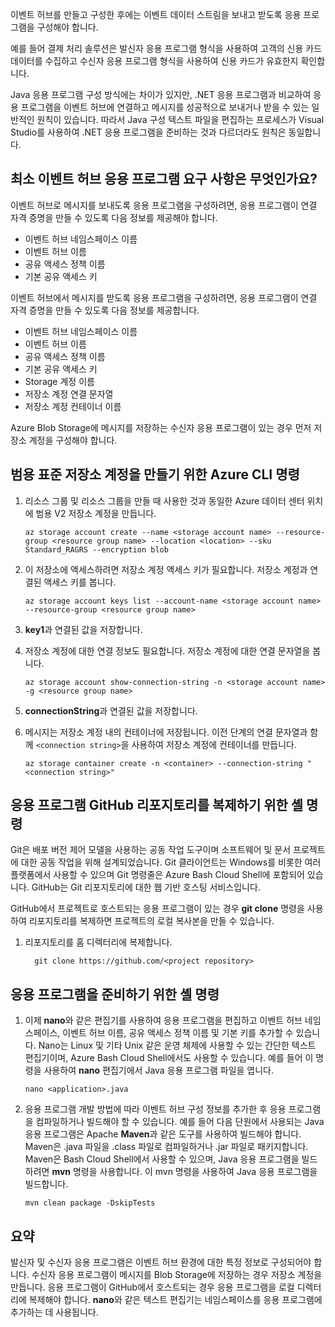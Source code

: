 이벤트 허브를 만들고 구성한 후에는 이벤트 데이터 스트림을 보내고 받도록 응용 프로그램을 구성해야 합니다.

예를 들어 결제 처리 솔루션은 발신자 응용 프로그램 형식을 사용하여 고객의 신용 카드 데이터를 수집하고 수신자 응용 프로그램 형식을 사용하여 신용 카드가 유효한지 확인합니다.

Java 응용 프로그램 구성 방식에는 차이가 있지만, .NET 응용 프로그램과 비교하여 응용 프로그램을 이벤트 허브에 연결하고 메시지를 성공적으로 보내거나 받을 수 있는 일반적인 원칙이 있습니다. 따라서 Java 구성 텍스트 파일을 편집하는 프로세스가 Visual Studio를 사용하여 .NET 응용 프로그램을 준비하는 것과 다르더라도 원칙은 동일합니다.

## <a name="what-are-the-minimum-event-hub-application-requirements"></a>최소 이벤트 허브 응용 프로그램 요구 사항은 무엇인가요?

이벤트 허브로 메시지를 보내도록 응용 프로그램을 구성하려면, 응용 프로그램이 연결 자격 증명을 만들 수 있도록 다음 정보를 제공해야 합니다.

- 이벤트 허브 네임스페이스 이름
- 이벤트 허브 이름
- 공유 액세스 정책 이름
- 기본 공유 액세스 키

이벤트 허브에서 메시지를 받도록 응용 프로그램을 구성하려면, 응용 프로그램이 연결 자격 증명을 만들 수 있도록 다음 정보를 제공합니다.

- 이벤트 허브 네임스페이스 이름
- 이벤트 허브 이름
- 공유 액세스 정책 이름
- 기본 공유 액세스 키
- Storage 계정 이름
- 저장소 계정 연결 문자열
- 저장소 계정 컨테이너 이름

Azure Blob Storage에 메시지를 저장하는 수신자 응용 프로그램이 있는 경우 먼저 저장소 계정을 구성해야 합니다.

## <a name="the-azure-cli-commands-for-creating-a-general-purpose-standard-storage-account"></a>범용 표준 저장소 계정을 만들기 위한 Azure CLI 명령

1. 리소스 그룹 및 리소스 그룹을 만들 때 사용한 것과 동일한 Azure 데이터 센터 위치에 범용 V2 저장소 계정을 만듭니다.

    ```azurecli
    az storage account create --name <storage account name> --resource-group <resource group name> --location <location> --sku Standard_RAGRS --encryption blob
    ```

1. 이 저장소에 액세스하려면 저장소 계정 액세스 키가 필요합니다. 저장소 계정과 연결된 액세스 키를 봅니다.

    ```azurecli
    az storage account keys list --account-name <storage account name> --resource-group <resource group name>
    ```

1. **key1**과 연결된 값을 저장합니다.

1. 저장소 계정에 대한 연결 정보도 필요합니다. 저장소 계정에 대한 연결 문자열을 봅니다.

    ```azurecli
    az storage account show-connection-string -n <storage account name> -g <resource group name>
    ```

1. **connectionString**과 연결된 값을 저장합니다.

1. 메시지는 저장소 계정 내의 컨테이너에 저장됩니다. 이전 단계의 연결 문자열과 함께 `<connection string>`을 사용하여 저장소 계정에 컨테이너를 만듭니다.

    ```azurecli
    az storage container create -n <container> --connection-string "<connection string>"
    ```

## <a name="shell-command-for-cloning-an-application-github-repository"></a>응용 프로그램 GitHub 리포지토리를 복제하기 위한 셸 명령

Git은 배포 버전 제어 모델을 사용하는 공동 작업 도구이며 소프트웨어 및 문서 프로젝트에 대한 공동 작업을 위해 설계되었습니다. Git 클라이언트는 Windows를 비롯한 여러 플랫폼에서 사용할 수 있으며 Git 명령줄은 Azure Bash Cloud Shell에 포함되어 있습니다. GitHub는 Git 리포지토리에 대한 웹 기반 호스팅 서비스입니다. 

GitHub에서 프로젝트로 호스트되는 응용 프로그램이 있는 경우 **git clone** 명령을 사용하여 리포지토리를 복제하면 프로젝트의 로컬 복사본을 만들 수 있습니다.

1. 리포지토리를 홈 디렉터리에 복제합니다.

    ```azurecli
      git clone https://github.com/<project repository>
    ```

## <a name="shell-commands-for-preparing-an-application"></a>응용 프로그램을 준비하기 위한 셸 명령

1. 이제 **nano**와 같은 편집기를 사용하여 응용 프로그램을 편집하고 이벤트 허브 네임스페이스, 이벤트 허브 이름, 공유 액세스 정책 이름 및 기본 키를 추가할 수 있습니다. Nano는 Linux 및 기타 Unix 같은 운영 체제에 사용할 수 있는 간단한 텍스트 편집기이며, Azure Bash Cloud Shell에서도 사용할 수 있습니다. 예를 들어 이 명령을 사용하여 **nano** 편집기에서 Java 응용 프로그램 파일을 엽니다.

    ```azurecli
    nano <application>.java
    ```

1. 응용 프로그램 개발 방법에 따라 이벤트 허브 구성 정보를 추가한 후 응용 프로그램을 컴파일하거나 빌드해야 할 수 있습니다. 예를 들어 다음 단원에서 사용되는 Java 응용 프로그램은 Apache **Maven**과 같은 도구를 사용하여 빌드해야 합니다. Maven은 .java 파일을 .class 파일로 컴파일하거나 .jar 파일로 패키지합니다. Maven은 Bash Cloud Shell에서 사용할 수 있으며, Java 응용 프로그램을 빌드하려면 **mvn** 명령을 사용합니다. 이 mvn 명령을 사용하여 Java 응용 프로그램을 빌드합니다.

    ```azurecli
    mvn clean package -DskipTests
    ```

## <a name="summary"></a>요약

발신자 및 수신자 응용 프로그램은 이벤트 허브 환경에 대한 특정 정보로 구성되어야 합니다. 수신자 응용 프로그램이 메시지를 Blob Storage에 저장하는 경우 저장소 계정을 만듭니다. 응용 프로그램이 GitHub에서 호스트되는 경우 응용 프로그램을 로컬 디렉터리에 복제해야 합니다. **nano**와 같은 텍스트 편집기는 네임스페이스를 응용 프로그램에 추가하는 데 사용됩니다.